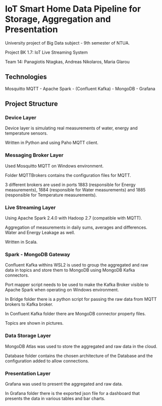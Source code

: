 # IoT Smart Home Data Pipeline for Storage, Aggregation and Presentation
University project of Big Data subject - 9th semester of NTUA.

Project BK 1.7: IoT Live Streaming System

Team 14: Panagiotis Ntagkas, Andreas Nikolaros, Maria Glarou

## Technologies
Mosquitto MQTT - Apache Spark - (Confluent Kafka) - MongoDB - Grafana

## Project Structure

### Device Layer
Device layer is simulating real measurements of water, energy and temperature sensors.

Written in Python and using Paho MQTT client.

### Messaging Broker Layer
Used Mosquitto MQTT on Windows environment.

Folder MQTTBrokers contains the configuration files for MQTT.

3 different brokers are used in ports 1883 (responsible for Energy measurements), 1884 (responsible for Water measurements) and 1885 (responsible for Temperature measurements).

### Live Streaming Layer
Using Apache Spark 2.4.0 with Hadoop 2.7 (compatible with MQTT).

Aggregation of measurements in daily sums, averages and differences. Water and Energy Leakage as well.

Written in Scala.

### Spark - MongoDB Gateway
Confluent Kafka withins WSL2 is used to group the aggregated and raw data in topics and store them to MongoDB using MongoDB Kafka connectors.

Port mapper script needs to be used to make the Kafka Broker visible to Apache Spark when operating on Windows environment.

In Bridge folder there is a python script for passing the raw data from MQTT brokers to Kafka broker.

In Confluent Kafka folder there are MongoDB connector property files.

Topics are shown in pictures.

### Data Storage Layer
MongoDB Atlas was used to store the aggregated and raw data in the cloud. 

Database folder contains the chosen architecture of the Database and the configuration added to allow connections.

### Presentation Layer
Grafana was used to present the aggregated and raw data.

In Grafana folder there is the exported json file for a dashboard that presents the data in various tables and bar charts.
